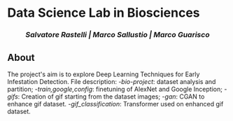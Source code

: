 # Data Science Lab in Biosciences

<h3 align="center"><i>Salvatore Rastelli | Marco Sallustio | Marco Guarisco </i></h3>

## About

The project's aim is to explore Deep Learning Techniques for Early Infestation Detection.
File description:
-_bio-project_: dataset analysis and partition;
-_train,google,config_: finetuning of AlexNet and Google Inception;
-_gifs_: Creation of gif starting from the dataset images;
-_gan_: CGAN to enhance gif dataset.
-_gif_classification_: Transformer used on enhanced gif dataset.
